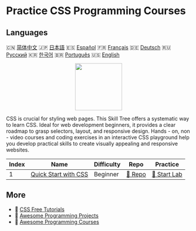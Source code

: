 # Practice CSS Programming Courses

## Languages

🇨🇳 [简体中文](README_zh.md) 🇯🇵 [日本語](README_ja.md) 🇪🇸 [Español](README_es.md) 🇫🇷 [Français](README_fr.md) 🇩🇪 [Deutsch](README_de.md) 🇷🇺 [Русский](README_ru.md) 🇰🇷 [한국어](README_ko.md) 🇧🇷 [Português](README_pt.md) 🇺🇸 [English](README.md) 

<div align="center">
<img width="128px" src="https://file.labex.io/path/YheSJQuYYCNJ.png">
</div>

CSS is crucial for styling web pages. This Skill Tree offers a systematic way to learn CSS. Ideal for web development beginners, it provides a clear roadmap to grasp selectors, layout, and responsive design. Hands - on, non - video courses and coding exercises in an interactive CSS playground help you develop practical skills to create visually appealing and responsive websites.

|   Index | Name                                                                  | Difficulty   | Repo                                                          | Practice                                                      |
|---------|-----------------------------------------------------------------------|--------------|---------------------------------------------------------------|---------------------------------------------------------------|
|       1 | [Quick Start with CSS](https://labex.io/courses/quick-start-with-css) | Beginner     | [🔗 Repo](https://github.com/labex-labs/quick-start-with-css) | [🚀 Start Lab](https://labex.io/courses/quick-start-with-css) |

## More

- 🔗 [CSS Free Tutorials](https://github.com/labex-labs/css-free-tutorials)
- 🔗 [Awesome Programming Projects](https://github.com/labex-labs/awesome-programming-projects)
- 🔗 [Awesome Programming Courses](https://github.com/labex-labs/awesome-programming-courses)

